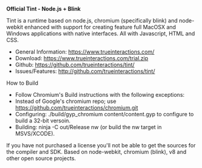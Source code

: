 **Official Tint - Node.js + Blink**

Tint is a runtime based on node.js, chromium (specifically blink) and node-webkit enhanced with support for creating
feature full MacOSX and Windows applications with native interfaces.  All with Javascript, HTML and CSS.  

* General Information: https://www.trueinteractions.com/
* Download: https://www.trueinteractions.com/trial.zip
* Github: https://github.com/trueinteractions/tint/
* Issues/Features: http://github.com/trueinteractions/tint/

How to Build
* Follow Chromium's Build instructions with the following exceptions:
* Instead of Google's chromium repo; use https://github.com/trueinteractions/chromium.git
* Configuring: ./build/gyp_chromium content/content.gyp to configure to build a 32-bit versoin.
* Building: ninja -C out/Release nw (or build the nw target in MSVS/XCODE).

If you have not purchased a license you'll not be able to get the sources for the compiler and SDK. Based on node-webkit, chromium (blink), v8 and other open source projects.
